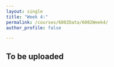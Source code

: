 ```yaml
---
layout: single
title: "Week 4:"
permalink: /courses/6002Data/6002Week4/
author_profile: false

---
```


## To be uploaded